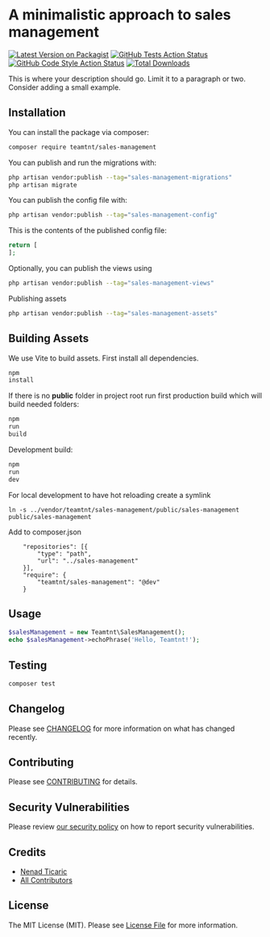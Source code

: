 # A minimalistic approach to sales management

[![Latest Version on Packagist](https://img.shields.io/packagist/v/teamtnt/sales-management.svg?style=flat-square)](https://packagist.org/packages/teamtnt/sales-management)
[![GitHub Tests Action Status](https://img.shields.io/github/actions/workflow/status/teamtnt/sales-management/run-tests.yml?branch=main&label=tests&style=flat-square)](https://github.com/teamtnt/sales-management/actions?query=workflow%3Arun-tests+branch%3Amain)
[![GitHub Code Style Action Status](https://img.shields.io/github/actions/workflow/status/teamtnt/sales-management/fix-php-code-style-issues.yml?branch=main&label=code%20style&style=flat-square)](https://github.com/teamtnt/sales-management/actions?query=workflow%3A"Fix+PHP+code+style+issues"+branch%3Amain)
[![Total Downloads](https://img.shields.io/packagist/dt/teamtnt/sales-management.svg?style=flat-square)](https://packagist.org/packages/teamtnt/sales-management)

This is where your description should go. Limit it to a paragraph or two. Consider adding a small example.

## Installation

You can install the package via composer:

```bash
composer require teamtnt/sales-management
```

You can publish and run the migrations with:

```bash
php artisan vendor:publish --tag="sales-management-migrations"
php artisan migrate
```

You can publish the config file with:

```bash
php artisan vendor:publish --tag="sales-management-config"
```

This is the contents of the published config file:

```php
return [
];
```

Optionally, you can publish the views using

```bash
php artisan vendor:publish --tag="sales-management-views"
```

Publishing assets

```bash
php artisan vendor:publish --tag="sales-management-assets"
```

## Building Assets

We use Vite to build assets. First install all dependencies.

```js
npm
install
```

If there is no **public** folder in project root run first production build which will build needed folders:

```js
npm
run
build
```

Development build:

```js
npm
run
dev
```

For local development to have hot reloading create a symlink

`ln -s ../vendor/teamtnt/sales-management/public/sales-management public/sales-management`

Add to composer.json

```
    "repositories": [{
        "type": "path",
        "url": "../sales-management"
    }],
    "require": {
        "teamtnt/sales-management": "@dev"
    }
```

## Usage

```php
$salesManagement = new Teamtnt\SalesManagement();
echo $salesManagement->echoPhrase('Hello, Teamtnt!');
```

## Testing

```bash
composer test
```

## Changelog

Please see [CHANGELOG](CHANGELOG.md) for more information on what has changed recently.

## Contributing

Please see [CONTRIBUTING](CONTRIBUTING.md) for details.

## Security Vulnerabilities

Please review [our security policy](../../security/policy) on how to report security vulnerabilities.

## Credits

- [Nenad Ticaric](https://github.com/teamtnt)
- [All Contributors](../../contributors)

## License

The MIT License (MIT). Please see [License File](LICENSE.md) for more information.
